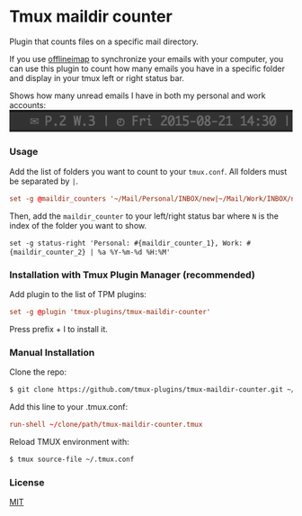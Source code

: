 # Tmux maildir counter

Plugin that counts files on a specific mail directory.

If you use [offlineimap](http://offlineimap.org/) to synchronize your emails with your computer,
you can use this plugin to count how many emails you have in a specific folder and display in your tmux
left or right status bar.

Shows how many unread emails I have in both my personal and work accounts:
![prefix_off](screenshots/maildir_counter.png)

### Usage

Add the list of folders you want to count to your `tmux.conf`. All folders must be separated by `|`.

```tmux.conf
set -g @maildir_counters '~/Mail/Personal/INBOX/new|~/Mail/Work/INBOX/new'
```

Then, add the `maildir_counter` to your left/right status bar where `N` is the index of the folder you want to show.

```tmux.confi
set -g status-right 'Personal: #{maildir_counter_1}, Work: #{maildir_counter_2} | %a %Y-%m-%d %H:%M'
```

### Installation with Tmux Plugin Manager (recommended)

Add plugin to the list of TPM plugins:

```tmux.conf
set -g @plugin 'tmux-plugins/tmux-maildir-counter'
```

Press prefix + I to install it.

### Manual Installation

Clone the repo:

```bash
$ git clone https://github.com/tmux-plugins/tmux-maildir-counter.git ~/clone/path
```

Add this line to your .tmux.conf:

```tmux.conf
run-shell ~/clone/path/tmux-maildir-counter.tmux
```

Reload TMUX environment with:

```bash
$ tmux source-file ~/.tmux.conf
```

### License

[MIT](LICENSE)
